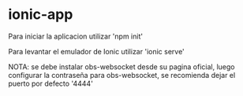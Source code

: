 # ionic-app

Para iniciar la aplicacion utilizar 'npm init'

Para levantar el emulador de Ionic utilizar 'ionic serve'

NOTA: se debe instalar obs-websocket desde su pagina oficial, luego configurar la contraseña para obs-websocket, se recomienda dejar el puerto por defecto '4444'
